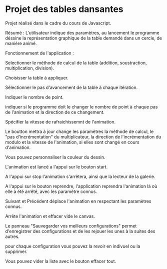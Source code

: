 # Projet des tables dansantes

Projet réalisé dans le cadre du cours de Javascript.

Résumé :
L'utilisateur indique des paramètres, au lancement le programme déssine la représentation graphique de la table demandé dans un cercle, de manière animé.

Fonctionnement de l'application :

Selectionner le méthode de calcul de la table (addition, soustraction, multiplication, division).

Choisisser la table à appliquer.

Sélectionner le pas d'avancement de la table à chaque itération.

Indiquer le nombre de point.

indiquer si le programme doit le changer le nombre de point à chaque pas de l'animation et la direction de ce changement.

Spécifier la vitesse de rafraichissemnt de l'animation.

Le boutton mettra à jour change les paramètres la méthode de calcul, le "pas d'incrémentation" du multiplicateur, 
la direction de l'incrémentation du modulo et la vitesse de l'animation, si elles sont changé en cours d'animation.

Vous pouvez personnaliser la couleur du dessin.

L'animation est lancé a l'appui sur le bouton start.

A l'appui sur stop l'animation s'arrêtera, ainsi que la lecteur de la galerie.

A l'appui sur le bouton reprendre, l'application reprendra l'animation là où elle à été arrêté, avec les paramètre connus.

Suivant et Précédent déplace l'animation en respectant les  paramètres connus.

Arrête l'animation et effacer vide le canvas.

Le panneau "Sauvegarder vos meilleurs configurations" permet d'enregistrer des configurations et de les rejouer les unes à la suites des autres.

pour chaque configuration vous pouvez la revoir en indivuel ou la supprimer.

Vous pouvez vider la liste avec le bouton effacer tout.

